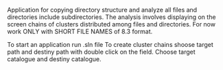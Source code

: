 Application for copying directory structure and analyze all files and directories include subdirectories. The analysis involves displaying on the screen chains of clusters distributed among files and directories. For now work ONLY with SHORT FILE NAMES of 8.3 format.

To start an application run .sln file 
To create cluster chains shoose target path and destiny path with double click on the field. Choose target catalogue and destiny catalogue.
